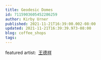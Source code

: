 ```yaml
---
title: Geodesic Domes
id: 7115903605452286259
author: Kirby Urner
published: 2021-11-21T16:39:00.002-08:00
updated: 2021-11-21T16:39:39.973-08:00
blog: coffee_shops
tags: 
---
```


featured artist:  
[王德祥](https://www.youtube.com/channel/UC7reB9UmGkuz4VSy7y9nQlA)